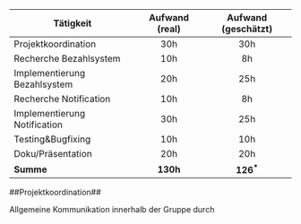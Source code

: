 | Tätigkeit                   | Aufwand (real)  | Aufwand (geschätzt) |
|-----------------------------|:---------------:|:-------------------:|
|Projektkoordination          |  30h            | 30h                 |
|Recherche Bezahlsystem       |  10h            | 8h                  |
|Implementierung Bezahlsystem |  20h            | 25h                 | 
|Recherche Notification       |  10h            | 8h                  |
|Implementierung Notification |  30h            | 25h                 |
|Testing&Bugfixing            |  10h            | 10h                 |
|Doku/Präsentation            |  20h            | 20h                 |
|**Summe**                    | **130h**        | **126<sup>\*</sup>**|


##Projektkoordination##

Allgemeine Kommunikation innerhalb der Gruppe durch 